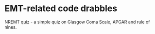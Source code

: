 # EMT-related code drabbles

NREMT quiz - a simple quiz on Glasgow Coma Scale, APGAR and rule of nines. 

